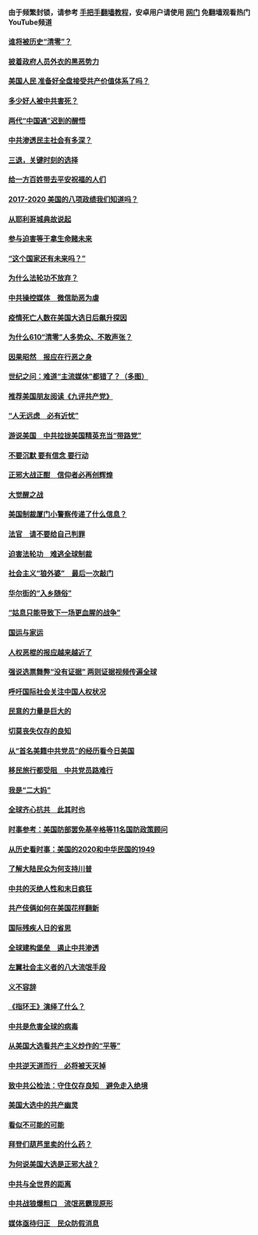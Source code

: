 #### 由于频繁封锁，请参考 [手把手翻墙教程](https://github.com/gfw-breaker/guides/wiki/)，安卓用户请使用 [网门](https://github.com/gfw-breaker/nogfw/blob/master/dl.md?t=01232301) 免翻墙观看热门YouTube频道 

#### [谁将被历史“清零”？](../pages/73/417485.md?t=01232301) 

#### [披着政府人员外衣的黑恶势力](../pages/73/417442.md?t=01232301) 

#### [美国人民 准备好全盘接受共产价值体系了吗？](../pages/73/417491.md?t=01232301) 

#### [多少好人被中共害死？](../pages/73/417144.md?t=01232301) 

#### [两代“中国通”迟到的醒悟](../pages/73/417064.md?t=01232301) 

#### [中共渗透民主社会有多深？](../pages/73/417063.md?t=01232301) 

#### [三退，关键时刻的选择](../pages/73/416969.md?t=01232301) 

#### [给一方百姓带去平安祝福的人们](../pages/73/416941.md?t=01232301) 

#### [2017-2020  美国的八项政绩我们知道吗？](../pages/73/416968.md?t=01232301) 

#### [从耶利哥城典故说起](../pages/73/416892.md?t=01232301) 

#### [参与迫害等于拿生命赌未来](../pages/73/416856.md?t=01232301) 

#### [“这个国家还有未来吗？”](../pages/73/416852.md?t=01232301) 

#### [为什么法轮功不放弃？](../pages/73/416864.md?t=01232301) 

#### [中共操控媒体　微信助恶为虐](../pages/73/416724.md?t=01232301) 

#### [疫情死亡人数在美国大选日后飙升探因](../pages/73/416606.md?t=01232301) 

#### [为什么610“清零”人多势众、不敢声张？](../pages/73/416632.md?t=01232301) 

#### [因果昭然　报应在行恶之身](../pages/73/416582.md?t=01232301) 

#### [世纪之问：难道“主流媒体”都错了？（多图）](../pages/73/416571.md?t=01232301) 

#### [推荐美国朋友阅读《九评共产党》](../pages/73/416510.md?t=01232301) 

#### [“人无远虑　必有近忧”](../pages/73/416513.md?t=01232301) 

#### [游说美国　中共拉拢美国精英充当“带路党”](../pages/73/416529.md?t=01232301) 

#### [不要沉默 要有信念 要行动](../pages/73/416457.md?t=01232301) 

#### [正邪大战正酣　信仰者必再创辉煌](../pages/73/416433.md?t=01232301) 

#### [大觉醒之战](../pages/73/416456.md?t=01232301) 

#### [美国制裁厦门小警察传递了什么信息？](../pages/73/416432.md?t=01232301) 

#### [法官　请不要给自己判罪](../pages/73/416379.md?t=01232301) 

#### [迫害法轮功　难逃全球制裁](../pages/73/416380.md?t=01232301) 

#### [社会主义“狼外婆”　最后一次敲门](../pages/73/416394.md?t=01232301) 

#### [华尔街的“入乡随俗”](../pages/73/416395.md?t=01232301) 

#### [“姑息只能导致下一场更血腥的战争”](../pages/73/416223.md?t=01232301) 

#### [国运与家运](../pages/73/416224.md?t=01232301) 

#### [人权恶棍的报应越来越近了](../pages/73/416276.md?t=01232301) 

#### [强说选票舞弊“没有证据” 两则证据视频传遍全球](../pages/73/416227.md?t=01232301) 

#### [呼吁国际社会关注中国人权状况](../pages/73/416135.md?t=01232301) 

#### [民意的力量是巨大的](../pages/73/416222.md?t=01232301) 

#### [切莫丧失仅存的良知](../pages/73/416134.md?t=01232301) 

#### [从“首名美籍中共党员”的经历看今日美国](../pages/73/416114.md?t=01232301) 

#### [移民旅行都受阻　中共党员路难行](../pages/73/416033.md?t=01232301) 

#### [我是“二大妈”](../pages/73/415529.md?t=01232301) 

#### [全球齐心抗共　此其时也](../pages/73/415989.md?t=01232301) 

#### [时事参考：美国防部罢免基辛格等11名国防政策顾问](../pages/73/415970.md?t=01232301) 

#### [从历史看时事：美国的2020和中华民国的1949](../pages/73/415949.md?t=01232301) 

#### [了解大陆民众为何支持川普](../pages/73/415950.md?t=01232301) 

#### [中共的灭绝人性和末日疯狂](../pages/73/415944.md?t=01232301) 

#### [共产伎俩如何在美国花样翻新](../pages/73/415908.md?t=01232301) 

#### [国际残疾人日的省思](../pages/73/415849.md?t=01232301) 

#### [全球建构堡垒　遏止中共渗透](../pages/73/415850.md?t=01232301) 

#### [左翼社会主义者的八大流氓手段](../pages/73/415802.md?t=01232301) 

#### [义不容辞](../pages/73/415807.md?t=01232301) 

#### [《指环王》演绎了什么？](../pages/73/415739.md?t=01232301) 

#### [中共是危害全球的病毒](../pages/73/415569.md?t=01232301) 

#### [从美国大选看共产主义炒作的“平等”](../pages/73/415654.md?t=01232301) 

#### [中共逆天道而行　必将被天灭掉](../pages/73/415626.md?t=01232301) 

#### [致中共公检法：守住仅存良知　避免走入绝境](../pages/73/415627.md?t=01232301) 

#### [美国大选中的共产幽灵](../pages/73/415618.md?t=01232301) 

#### [看似不可能的可能](../pages/73/415619.md?t=01232301) 

#### [拜登们葫芦里卖的什么药？](../pages/73/415531.md?t=01232301) 

#### [为何说美国大选是正邪大战？](../pages/73/415530.md?t=01232301) 

#### [中共与全世界的距离](../pages/73/415435.md?t=01232301) 

#### [中共战狼爆粗口　流氓恶霸现原形](../pages/73/415426.md?t=01232301) 

#### [媒体亟待归正　民众防假消息](../pages/73/415402.md?t=01232301) 

